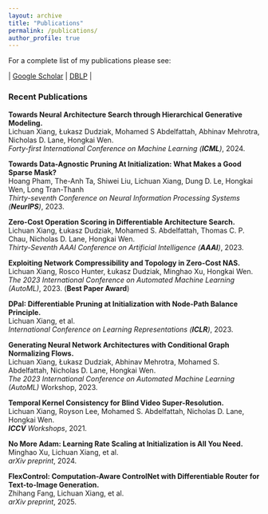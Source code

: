 ```yaml
---
layout: archive
title: "Publications"
permalink: /publications/
author_profile: true
---
```


For a complete list of my publications please see:

|  [Google Scholar](https://scholar.google.com/citations?user=kkfAMrIAAAAJ) |  [DBLP](https://dblp.org/pid/264/2000.html) |

### Recent Publications

**Towards Neural Architecture Search through Hierarchical Generative Modeling.**  
Lichuan Xiang, Łukasz Dudziak, Mohamed S Abdelfattah, Abhinav Mehrotra, Nicholas D. Lane, Hongkai Wen.  
_Forty-first International Conference on Machine Learning (**ICML**)_, 2024.

**Towards Data-Agnostic Pruning At Initialization: What Makes a Good Sparse Mask?**  
Hoang Pham, The-Anh Ta, Shiwei Liu, Lichuan Xiang, Dung D. Le, Hongkai Wen, Long Tran-Thanh  
_Thirty-seventh Conference on Neural Information Processing Systems (**NeurIPS**)_, 2023.

**Zero-Cost Operation Scoring in Differentiable Architecture Search.**  
Lichuan Xiang, Łukasz Dudziak, Mohamed S. Abdelfattah, Thomas C. P. Chau, Nicholas D. Lane, Hongkai Wen.  
_Thirty-Seventh AAAI Conference on Artificial Intelligence (**AAAI**)_, 2023.

**Exploiting Network Compressibility and Topology in Zero-Cost NAS.**  
Lichuan Xiang, Rosco Hunter, Łukasz Dudziak, Minghao Xu, Hongkai Wen.  
_The 2023 International Conference on Automated Machine Learning (AutoML)_, 2023. (**Best Paper Award**)

**DPaI: Differentiable Pruning at Initialization with Node-Path Balance Principle.**  
Lichuan Xiang, et al.  
_International Conference on Learning Representations (**ICLR**)_, 2023.

**Generating Neural Network Architectures with Conditional Graph Normalizing Flows.**  
Lichuan Xiang, Łukasz Dudziak, Abhinav Mehrotra, Mohamed S. Abdelfattah, Nicholas D. Lane, Hongkai Wen.  
_The 2023 International Conference on Automated Machine Learning (AutoML)_ Workshop, 2023.

**Temporal Kernel Consistency for Blind Video Super-Resolution.**  
Lichuan Xiang, Royson Lee, Mohamed S. Abdelfattah, Nicholas D. Lane, Hongkai Wen.  
_**ICCV** Workshops_, 2021.

**No More Adam: Learning Rate Scaling at Initialization is All You Need.**  
Minghao Xu, Lichuan Xiang, et al.  
_arXiv preprint_, 2024.

**FlexControl: Computation-Aware ControlNet with Differentiable Router for Text-to-Image Generation.**  
Zhihang Fang, Lichuan Xiang, et al.  
_arXiv preprint_, 2025.
